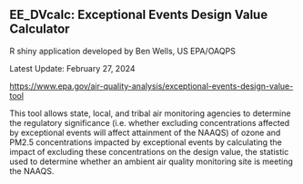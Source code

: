 ## EE_DVcalc: Exceptional Events Design Value Calculator

R shiny application developed by Ben Wells, US EPA/OAQPS

Latest Update: February 27, 2024

https://www.epa.gov/air-quality-analysis/exceptional-events-design-value-tool

This tool allows state, local, and tribal air monitoring agencies to determine the regulatory significance (i.e. whether excluding concentrations affected by exceptional events will affect attainment of the NAAQS) of ozone and PM2.5 concentrations impacted by exceptional events by calculating the impact of excluding these concentrations on the design value, the statistic used to determine whether an ambient air quality monitoring site is meeting the NAAQS.
